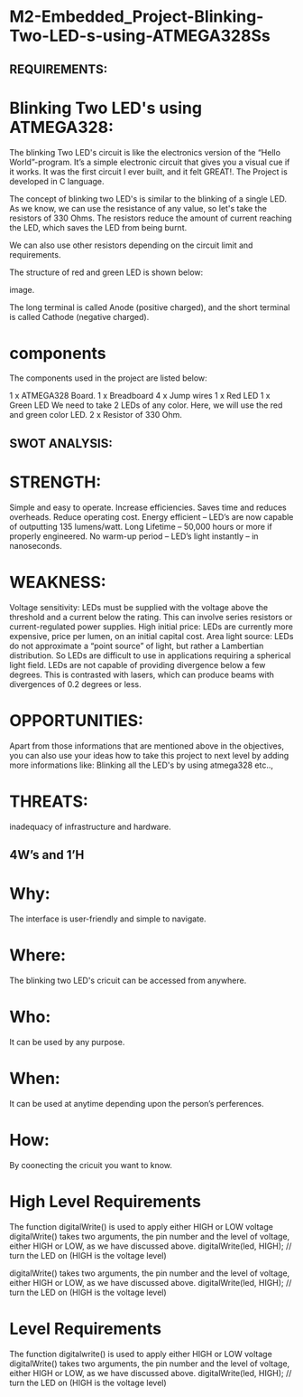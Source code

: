 # M2-Embedded_Project-Blinking-Two-LED-s-using-ATMEGA328Ss

## REQUIREMENTS:

# Blinking Two LED's using ATMEGA328:

The blinking Two LED's circuit is like the electronics version of the “Hello World”-program. It’s a simple electronic circuit that gives you a visual cue if it works. It was the first circuit I ever built, and it felt GREAT!. The Project is developed in C language.

The concept of blinking two LED's is similar to the blinking of a single LED. As we know, we can use the resistance of any value, so let's take the resistors of 330 Ohms. The resistors reduce the amount of current reaching the LED, which saves the LED from being burnt.

We can also use other resistors depending on the circuit limit and requirements.

The structure of red and green LED is shown below:

image.

The long terminal is called Anode (positive charged), and the short terminal is called Cathode (negative charged).

# components

The components used in the project are listed below:

1 x ATMEGA328 Board.
1 x Breadboard
4 x Jump wires
1 x Red LED
1 x Green LED We need to take 2 LEDs of any color. Here, we will use the red and green color LED.
2 x Resistor of 330 Ohm.

## SWOT ANALYSIS:

# STRENGTH:

Simple and easy to operate.
Increase efficiencies.
Saves time and reduces overheads.
Reduce operating cost.
Energy efficient – LED’s are now capable of outputting 135 lumens/watt.
Long Lifetime – 50,000 hours or more if properly engineered.
No warm-up period – LED’s light instantly – in nanoseconds.

# WEAKNESS:

Voltage sensitivity: LEDs must be supplied with the voltage above the threshold and a current below the rating. This can involve series resistors or current-regulated power supplies. High initial price: LEDs are currently more expensive, price per lumen, on an initial capital cost.
Area light source: LEDs do not approximate a “point source” of light, but rather a Lambertian distribution. So LEDs are difficult to use in applications requiring a spherical light field. LEDs are not capable of providing divergence below a few degrees. This is contrasted with lasers, which can produce beams with divergences of 0.2 degrees or less.

# OPPORTUNITIES:

Apart from those informations that are mentioned above in the objectives, you can also use your ideas how to take this project to next level by adding more informations like: Blinking all the LED's by using atmega328 etc..,

# THREATS:

inadequacy of infrastructure and hardware.

## 4W’s and 1’H

# Why:
The interface is user-friendly and simple to navigate.

# Where:
The blinking two LED's cricuit can be accessed from anywhere.

# Who:
It can be used by any purpose.

# When:
It can be used at anytime depending upon the person’s perferences.

# How:
By coonecting the cricuit you want to know.

# High Level Requirements

The function digitalWrite() is used to apply either HIGH or LOW voltage digitalWrite() takes two arguments, the pin number and the level of voltage, either HIGH or LOW, as we have discussed above. digitalWrite(led, HIGH); // turn the LED on (HIGH is the voltage level)

digitalWrite() takes two arguments, the pin number and the level of voltage, either HIGH or LOW, as we have discussed above. digitalWrite(led, HIGH); // turn the LED on (HIGH is the voltage level)

# Level Requirements

The function digitalwrite() is used to apply either HIGH or LOW voltage digitalWrite() takes two arguments, the pin number and the level of voltage, either HIGH or LOW, as we have discussed above. digitalWrite(led, HIGH); // turn the LED on (HIGH is the voltage level)


